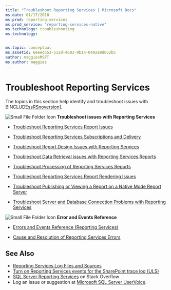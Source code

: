 ```yaml
---
title: "Troubleshoot Reporting Services | Microsoft Docs"
ms.date: 01/17/2018
ms.prod: reporting-services
ms.prod_service: "reporting-services-native"
ms.technology: troubleshooting
ms.technology:


ms.topic: conceptual
ms.assetid: 6eeed553-512d-4603-9b14-0492a9d052b5
author: maggiesMSFT
ms.author: maggies
---
```

# Troubleshoot Reporting Services
  The topics in this section help identify and troubleshoot issues with [!INCLUDE[ssRSnoversion](../../includes/ssrsnoversion-md.md)].  

![Small File Folder Icon](../../reporting-services/troubleshooting/media/filefolder-small.png)   **Troubleshoot issues with Reporting Services**  
+ [Troubleshoot Reporting Services Report Issues](../../reporting-services/troubleshooting/troubleshoot-reporting-services-report-issues.md)    
+  [Troubleshoot Reporting Services Subscriptions and Delivery](../../reporting-services/troubleshooting/troubleshoot-reporting-services-subscriptions-and-delivery.md)  

+  [Troubleshoot Report Design Issues with Reporting Services](../../reporting-services/troubleshooting/troubleshoot-report-design-issues-with-reporting-services.md)  

+  [Troubleshoot Data Retrieval issues with Reporting Services Reports](../../reporting-services/troubleshooting/troubleshoot-data-retrieval-issues-with-reporting-services-reports.md)  

+  [Troubleshoot Processing of Reporting Services Reports](../../reporting-services/troubleshooting/troubleshoot-processing-of-reporting-services-reports.md)  

+  [Troubleshoot Reporting Services Report Rendering Issues](../../reporting-services/troubleshooting/troubleshoot-reporting-services-report-rendering-issues.md)  

+  [Troubleshoot Publishing or Viewing a Report on a Native Mode Report Server](../../reporting-services/troubleshooting/troubleshoot-publishing-or-viewing-a-report-on-a-native-mode-report-server.md)  

+  [Troubleshoot Server and Database Connection Problems with Reporting Services](troubleshoot-server-and-database-connection-problems-with-reporting-services.md)  

 ![Small File Folder Icon](../../reporting-services/troubleshooting/media/filefolder-small.png)   **Error and Events Reference**  
 + [Errors and Events Reference &#40;Reporting Services&#41;](../../reporting-services/troubleshooting/errors-and-events-reference-reporting-services.md)  

+  [Cause and Resolution of Reporting Services Errors](../../reporting-services/troubleshooting/cause-and-resolution-of-reporting-services-errors.md)  

## See Also  

-  [Reporting Services Log Files and Sources](../../reporting-services/report-server/reporting-services-log-files-and-sources.md)   
-   [Turn on Reporting Services events for the SharePoint trace log &#40;ULS&#41;](../../reporting-services/report-server/turn-on-reporting-services-events-for-the-sharepoint-trace-log-uls.md)  
-  [SQL Server Reporting Services](https://stackoverflow.com/questions/tagged/reporting-services) on Stack Overflow  
-  Log an issue or suggestion at [Microsoft SQL Server UserVoice](https://feedback.azure.com/forums/908035-sql-server).  


